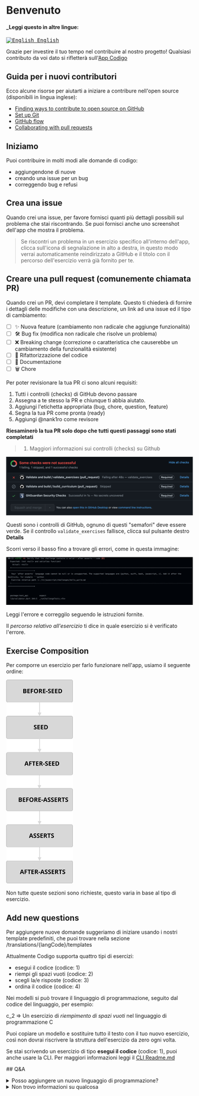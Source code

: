 # Benvenuto

#### _Leggi questo in altre lingue:

<kbd>[<img title="English" alt="English" src="https://cdn.staticaly.com/gh/hjnilsson/country-flags/master/svg/gb.svg" width="22"> English](../../CONTRIBUTING.md)</kbd>

Grazie per investire il tuo tempo nel contribuire al nostro progetto!
Qualsiasi contributo da voi dato si rifletterà sull'[App Codigo](https://codigo.bestofcode.dev)

## Guida per i nuovi contributori

Ecco alcune risorse per aiutarti a iniziare a contribure nell'open source (disponibili in lingua inglese):

- [Finding ways to contribute to open source on GitHub](https://docs.github.com/en/get-started/exploring-projects-on-github/finding-ways-to-contribute-to-open-source-on-github)
- [Set up Git](https://docs.github.com/en/get-started/quickstart/set-up-git)
- [GitHub flow](https://docs.github.com/en/get-started/quickstart/github-flow)
- [Collaborating with pull requests](https://docs.github.com/en/github/collaborating-with-pull-requests)

## Iniziamo

Puoi contribuire in molti modi alle domande di codigo:
- aggiungendone di nuove
- creando una issue per un bug
- correggendo bug e refusi

## Crea una issue

Quando crei una issue, per favore fornisci quanti più dettagli possibili sul problema che stai riscontrando.
Se puoi fornisci anche uno screenshot dell'app che mostra il problema.

> Se riscontri un problema in un esercizio specifico all'interno dell'app, clicca sull'icona di segnalazione in alto a destra, in questo modo verrai automaticamente reindirizzato a GitHub e il titolo con il percorso dell'esercizio verrà già fornito per te.

## Creare una pull request (comunemente chiamata PR)

Quando crei un PR, devi completare il template.
Questo ti chiederà di fornire i dettagli delle modifiche con una descrizione, un link ad una issue ed il tipo di cambiamento:
- [ ] ✨ Nuova feature (cambiamento non radicale che aggiunge funzionalità)
- [ ] 🛠️ Bug fix (modifica non radicale che risolve un problema)
- [ ] ❌ Breaking change (correzione o caratteristica che causerebbe un cambiamento della funzionalità esistente)
- [ ] 🧹 Rifattorizzazione del codice
- [ ] 📝 Documentazione
- [ ] 🗑️ Chore 

Per poter revisionare la tua PR ci sono alcuni requisiti:
1. Tutti i controlli (checks) di GitHub devono passare
2. Assegna a te stesso la PR e chiunque ti abbia aiutato.
3. Aggiungi l'etichetta appropriata (bug, chore, question, feature)
4. Segna la tua PR come pronta (ready)
5. Aggiungi @nank1ro come revisore

__Riesaminerò la tua PR solo dopo che tutti questi passaggi sono stati completati__

> 1. Maggiori informazioni sui controlli (checks) su Github

<img src="/local_assets/github-checks.png"/>

Questi sono i controlli di GitHub, ognuno di questi "semafori" deve essere verde.
Se il controllo `validate_exercises` fallisce, clicca sul pulsante destro __Details__

Scorri verso il basso fino a trovare gli errori, come in questa immagine:

<img src="/local_assets/failed-assert.png"/>

Leggi l'errore e correggilo seguendo le istruzioni fornite.

Il _percorso relativo all'esercizio_ ti dice in quale esercizio si è verificato l'errore.

## Exercise Composition

Per comporre un esercizio per farlo funzionare nell'app, usiamo il seguente ordine:

<img src="/local_assets/exercise-composition.svg" width="180"/>

Non tutte queste sezioni sono richieste, questo varia in base al tipo di esercizio.

## Add new questions

Per aggiungere nuove domande suggeriamo di iniziare usando i nostri template predefiniti, che puoi trovare nella sezione
/translations/{langCode}/templates

Attualmente Codigo supporta quattro tipi di esercizi:
- esegui il codice (codice: 1)
- riempi gli spazi vuoti (codice: 2)
- scegli la/e risposte (codice: 3)
- ordina il codice (codice: 4)

Nei modelli si può trovare il linguaggio di programmazione, seguito dal codice del linguaggio, per esempio:

c_2 => Un esercizio di _riempimento di spazi vuoti_ nel linguaggio di programmazione C

Puoi copiare un modello e sostituire tutto il testo con il tuo nuovo esercizio, così non dovrai riscrivere la struttura dell'esercizio da zero ogni volta.

Se stai scrivendo un esercizio di tipo __esegui il codice__ (codice: 1), puoi anche usare la CLI.
Per maggiori informazioni leggi il [CLI Readme.md](/cli/README.md)

## Q&A

<details>
  <summary>Posso aggiungere un nuovo linguaggio di programmazione?</summary>
Sì, è possibile aggiungere un nuovo linguaggio di programmazione, ma questo richiede un sacco di lavoro perché comporta anche una nuova release dell'app.

Inoltre, non tutti i linguaggi di programmazione sono supportati dal nostro backend.
	Per ora ho intenzione di aggiungere `Kotlin` e `Go`.
	
Tutti i linguaggi di programmazione che il nostro backend supporta sono:

- Assembly (NASM 2.14.02)
- Bash (5.0.0)
- Basic (FBC 1.07.1)
- C (Clang 7.0.1)
- C++ (Clang 7.0.1)
- C (GCC 7.4.0)
- C++ (GCC 7.4.0)
- C (GCC 8.3.0)
- C++ (GCC 8.3.0)
- C (GCC 9.2.0)
- C++ (GCC 9.2.0)
- Clojure (1.10.1)
- C# (Mono 6.6.0.161)
- COBOL (GnuCOBOL 2.2)
- Common Lisp (SBCL 2.0.0)
- D (DMD 2.089.1)
- Elixir (1.9.4)
- Erlang (OTP 22.2)
- Executable
- F# (.NET Core SDK 3.1.202)
- Fortran (GFortran 9.2.0)
- Go (1.13.5)
- Groovy (3.0.3)
- Haskell (GHC 8.8.1)
- Java (OpenJDK 13.0.1)
- JavaScript (Node.js 12.14.0)
- Kotlin (1.3.70)
- Lua (5.3.5)
- Multi-file program
- Objective-C (Clang 7.0.1)
- OCaml (4.09.0)
- Octave (5.1.0)
- Pascal (FPC 3.0.4)
- Perl (5.28.1)
- PHP (7.4.1)
- Plain Text
- Prolog (GNU Prolog 1.4.5)
- Python (2.7.17)
- Python (3.8.1)
- R (4.0.0)
- Ruby (2.7.0)
- Rust (1.40.0)
- Scala (2.13.2)
- SQL (SQLite 3.27.2)
- Swift (5.2.3)
- TypeScript (3.7.4)
- Visual Basic Net (vbnc 0.0.0.5943)
</details>

<details>
  <summary>Non trovo informazioni su qualcosa</summary>
	Apri una issue, e se questo può essere utile ad altri, lo aggiungerò al file CONTRIBUTING o al README
	</details>
